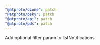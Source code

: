 ```yaml
---
"@atproto/ozone": patch
"@atproto/bsky": patch
"@atproto/api": patch
"@atproto/pds": patch
---
```


Add optional filter param to listNotifications
